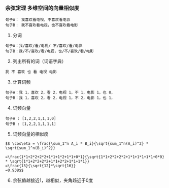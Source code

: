 <script type="text/javascript" src="http://cdn.mathjax.org/mathjax/latest/MathJax.js?config=default"></script>

### 余弦定理 多维空间的向量相似度
```
句子A： 我喜欢看电视，不喜欢看电影
句子B： 我不喜欢看电视，也不喜欢看电影
```
1. 分词
```
句子A：我/喜欢/看/电视/ 不/喜欢/看/电影
句子B：我/不/喜欢/看/电视，也/不/喜欢/看/电影
```
2. 列出所有的词（词语字典）
```
我 不 喜欢 也 看 电视 电影
```
3. 计算词频
```
句子A：我 1，喜欢 2，看 2，电视 1，不 1，电影 1，也 0，
句子B：我 1，喜欢 2，看 2，电视 1，不 2，电影 1，也 1，
```
4. 词频向量
```
句子A : [1,2,2,1,1,1,0]
句子B : [1,2,2,1,1,1,1]
```
5. 词频向量的相似度
```
$$ \cos\eta = \frac{\sum_1^n A_i * B_i}{\sqrt{sum_1^n(A_i)^2} * \sqrt{sum_1^n(B_i)^2}}

=\frac{1*1+2*2+2*2+1*1+1*2+1*1+0*1}{\sqrt{1*1+2*2+2*2+1*1+1*1+1*1+0*0} * \sqrt{1*1+2*2+2*2+1*1+2*2+1*1+1*1}}
=\frac{13}{\sqrt{12}*\sqrt{16}}
=0.938$$
```
6. 余弦值越接近1，越相似，夹角趋近于0度




